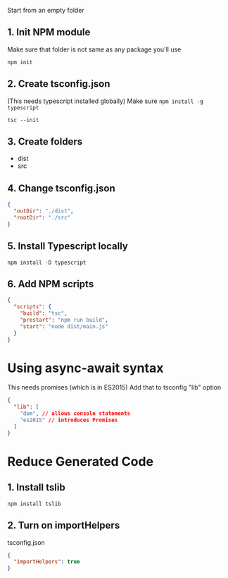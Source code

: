 Start from an empty folder

## 1. Init NPM module
Make sure that folder is not same as any
package you'll use

```
npm init
```

## 2. Create tsconfig.json
(This needs typescript installed globally)
Make sure `npm install -g typescript`

```
tsc --init
```

## 3. Create folders

 - dist
 - src

## 4. Change tsconfig.json

```json
{
  "outDir": "./dist",
  "rootDir": "./src"
}
```

## 5. Install Typescript locally

```
npm install -D typescript
```

## 6. Add NPM scripts

```json
{
  "scripts": {
    "build": "tsc",
    "prestart": "npm run build",
    "start": "node dist/main.js"
  }
}
```

# Using async-await syntax
This needs promises (which is in ES2015)
Add that to tsconfig "lib" option

```json
{
  "lib": [
    "dom", // allows console statements
    "es2015" // introduces Promises
  ]
}
```

# Reduce Generated Code

## 1. Install tslib

```
npm install tslib
```

## 2. Turn on importHelpers

tsconfig.json
```json
{
  "importHelpers": true
}
```
